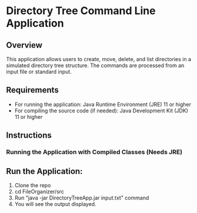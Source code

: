 # Directory Tree Command Line Application

## Overview

This application allows users to create, move, delete, and list directories in a simulated directory tree structure. The commands are processed from an input file or standard input.

## Requirements

- For running the application: Java Runtime Environment (JRE) 11 or higher
- For compiling the source code (if needed): Java Development Kit (JDK) 11 or higher

## Instructions

### Running the Application with Compiled Classes (Needs JRE)

## Run the Application:
1. Clone the repo
2. cd FileOrganizer/src
3. Run "java -jar DirectoryTreeApp.jar input.txt" command
4. You will see the output displayed.
